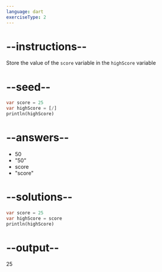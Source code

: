 ```yaml
---
language: dart
exerciseType: 2
---
```


# --instructions--

Store the value of the `score` variable in the `highScore` variable

# --seed--

```dart
var score = 25
var highScore = [/]
println(highScore)
```

# --answers--

- 50
- "50"
- score
- "score"

# --solutions--

```dart
var score = 25
var highScore = score
println(highScore)
```

# --output--

25
